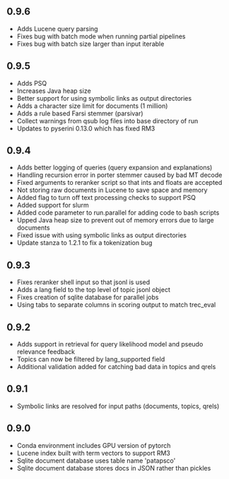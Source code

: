 ## 0.9.6
 * Adds Lucene query parsing
 * Fixes bug with batch mode when running partial pipelines
 * Fixes bug with batch size larger than input iterable

## 0.9.5
 * Adds PSQ
 * Increases Java heap size
 * Better support for using symbolic links as output directories
 * Adds a character size limit for documents (1 million)
 * Adds a rule based Farsi stemmer (parsivar)
 * Collect warnings from qsub log files into base directory of run
 * Updates to pyserini 0.13.0 which has fixed RM3

## 0.9.4
 * Adds better logging of queries (query expansion and explanations)
 * Handling recursion error in porter stemmer caused by bad MT decode
 * Fixed arguments to reranker script so that ints and floats are accepted
 * Not storing raw documents in Lucene to save space and memory
 * Added flag to turn off text processing checks to support PSQ
 * Added support for slurm
 * Added code parameter to run.parallel for adding code to bash scripts
 * Upped Java heap size to prevent out of memory errors due to large documents
 * Fixed issue with using symbolic links as output directories
 * Update stanza to 1.2.1 to fix a tokenization bug

## 0.9.3
 * Fixes reranker shell input so that jsonl is used
 * Adds a lang field to the top level of topic jsonl object
 * Fixes creation of sqlite database for parallel jobs
 * Using tabs to separate columns in scoring output to match trec_eval

## 0.9.2
 * Adds support in retrieval for query likelihood model and pseudo relevance feedback
 * Topics can now be filtered by lang_supported field
 * Additional validation added for catching bad data in topics and qrels

## 0.9.1
 * Symbolic links are resolved for input paths (documents, topics, qrels)

## 0.9.0
 * Conda environment includes GPU version of pytorch
 * Lucene index built with term vectors to support RM3
 * Sqlite document database uses table name 'patapsco'
 * Sqlite document database stores docs in JSON rather than pickles